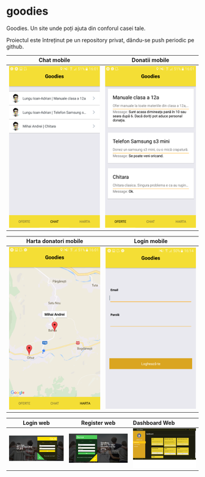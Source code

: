 # goodies
Goodies. Un site unde poți ajuta din conforul casei tale.

Proiectul este întreținut pe un repository privat, dându-se push periodic pe github.




Chat mobile                                        |  Donatii mobile
:-------------------------------------------------:|:-------------------------:
<img src="./photos/mobile/chat.png" width="300">   | <img src="./photos/mobile/donatii.png" width="300">

Harta donatori mobile                              |  Login mobile
:-------------------------------------------------:|:-------------------------:
<img src="./photos/mobile/harta.png" width="300">  | <img src="./photos/mobile/login.png" width="300">



Login web                                          |  Register web                                      |  Dashboard Web
:-------------------------------------------------:|:--------------------------------------------------:|:---------------------
<img src="./photos/web/screencapture-localhost-8000-login-1503844796451.png" width="300">  | <img src="./photos/web/screencapture-localhost-8000-login-1503844818433.png" width="300">  |  <img src="./photos/web/screencapture-localhost-8000-cause-dashboard-1503844843611.png" width="300">
